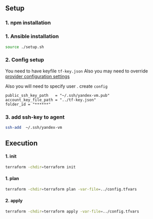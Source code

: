 ## Setup

### 1. npm installation


### 1. Ansible installation


```sh
source ./setup.sh
```

### 2. Config setup

You need to have keyfile ``tf-key.json``
Also you may need to override [provider configuration settings](terraform/variables.tf)

Also you will need to specify user . create ``config``

```
public_ssh_key_path   = "~/.ssh/yandex-vm.pub"
account_key_file_path = "../tf-key.json"
folder_id = "******"
```

### 3. add ssh-key to agent
```sh
ssh-add  ~/.ssh/yandex-vm
```

## Execution

#### 1. init
```sh
terraform -chdir=terraform init
```

#### 1. plan
```sh
terraform -chdir=terraform plan -var-file=../config.tfvars
```

#### 2. apply
```sh
terraform -chdir=terraform apply -var-file=../config.tfvars
```